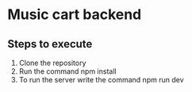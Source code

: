 # Music cart backend
## Steps to execute
  1) Clone the repository
  2) Run the command npm install
  3) To run the server write the command npm run dev
